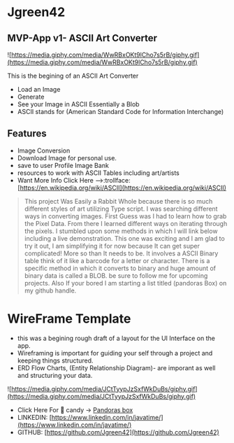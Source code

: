 # Jgreen42
## MVP-App v1- ASCII Art Converter

![https://media.giphy.com/media/WwRBxOKt9lCho7s5rB/giphy.gif](https://media.giphy.com/media/WwRBxOKt9lCho7s5rB/giphy.gif)


This is the begining of an ASCII Art Converter

- Load an Image
- Generate
- See your Image in ASCII Essentially a Blob
- ASCII stands for (American Standard Code for Information Interchange)

## Features

- Image Conversion 
- Download Image for personal use.
- save to user Profile Image Bank 
- resources to work with ASCII Tables including art/artists
- Want More Info Click Here -->:trollface:[https://en.wikipedia.org/wiki/ASCII](https://en.wikipedia.org/wiki/ASCII)

>This project Was Easily a Rabbit Whole because there is so much different styles of art utilizing Type script. 
I was searching different ways in converting images. First Guess was I had to learn how to grab the Pixel Data.
From there I learned different ways on iterating through the pixels. I stumbled upon some methods in which I will link below including a live demonstration.
This one was exciting and I am glad to try it out, I am simplifying it for now because It can get super complicated! More so than It needs to be. It involves a ASCII Binary table think of it like a barcode for a letter or character. There is a specific method in which it converts to binary and huge amount of binary data is called a BLOB. 
be sure to follow me for upcoming projects. Also If your bored I am starting a list titled (pandoras Box) on my github handle.
>
# WireFrame Template 
- this was a begining rough draft of a layout for the UI Interface on the app.
- Wireframing is important for guiding your self through a project and keeping things structured.
- ERD Flow Charts, (Entity Relationship Diagram)- are imporant as well and structuring your data.

![https://media.giphy.com/media/JCtTyypJzSxfWkDuBs/giphy.gif](https://media.giphy.com/media/JCtTyypJzSxfWkDuBs/giphy.gif)
 - Click Here For :brain: candy -> [Pandoras box](https://github.com/stars/Jgreen42/lists/pandoras-box)
 - LINKEDIN: [https://www.linkedin.com/in/javatime/](https://www.linkedin.com/in/javatime/)
 - GITHUB: [https://github.com/Jgreen42](https://github.com/Jgreen42)
